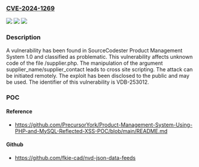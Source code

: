 ### [CVE-2024-1269](https://cve.mitre.org/cgi-bin/cvename.cgi?name=CVE-2024-1269)
![](https://img.shields.io/static/v1?label=Product&message=Product%20Management%20System&color=blue)
![](https://img.shields.io/static/v1?label=Version&message=%3D%201.0%20&color=brighgreen)
![](https://img.shields.io/static/v1?label=Vulnerability&message=CWE-79%20Cross%20Site%20Scripting&color=brighgreen)

### Description

A vulnerability has been found in SourceCodester Product Management System 1.0 and classified as problematic. This vulnerability affects unknown code of the file /supplier.php. The manipulation of the argument supplier_name/supplier_contact leads to cross site scripting. The attack can be initiated remotely. The exploit has been disclosed to the public and may be used. The identifier of this vulnerability is VDB-253012.

### POC

#### Reference
- https://github.com/PrecursorYork/Product-Management-System-Using-PHP-and-MySQL-Reflected-XSS-POC/blob/main/README.md

#### Github
- https://github.com/fkie-cad/nvd-json-data-feeds

